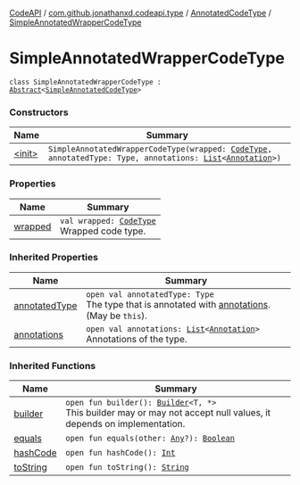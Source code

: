 [CodeAPI](../../../index.md) / [com.github.jonathanxd.codeapi.type](../../index.md) / [AnnotatedCodeType](../index.md) / [SimpleAnnotatedWrapperCodeType](.)

# SimpleAnnotatedWrapperCodeType

`class SimpleAnnotatedWrapperCodeType : `[`Abstract`](../-abstract/index.md)`<`[`SimpleAnnotatedCodeType`](../-simple-annotated-code-type/index.md)`>`

### Constructors

| Name | Summary |
|---|---|
| [&lt;init&gt;](-init-.md) | `SimpleAnnotatedWrapperCodeType(wrapped: `[`CodeType`](../../-code-type/index.md)`, annotatedType: Type, annotations: `[`List`](https://kotlinlang.org/api/latest/jvm/stdlib/kotlin.collections/-list/index.html)`<`[`Annotation`](../../../com.github.jonathanxd.codeapi.base/-annotation/index.md)`>)` |

### Properties

| Name | Summary |
|---|---|
| [wrapped](wrapped.md) | `val wrapped: `[`CodeType`](../../-code-type/index.md)<br>Wrapped code type. |

### Inherited Properties

| Name | Summary |
|---|---|
| [annotatedType](../-abstract/annotated-type.md) | `open val annotatedType: Type`<br>The type that is annotated with [annotations](../-abstract/annotations.md). (May be `this`). |
| [annotations](../-abstract/annotations.md) | `open val annotations: `[`List`](https://kotlinlang.org/api/latest/jvm/stdlib/kotlin.collections/-list/index.html)`<`[`Annotation`](../../../com.github.jonathanxd.codeapi.base/-annotation/index.md)`>`<br>Annotations of the type. |

### Inherited Functions

| Name | Summary |
|---|---|
| [builder](../-abstract/builder.md) | `open fun builder(): `[`Builder`](../-builder/index.md)`<T, *>`<br>This builder may or may not accept null values, it depends on implementation. |
| [equals](../-abstract/equals.md) | `open fun equals(other: `[`Any`](https://kotlinlang.org/api/latest/jvm/stdlib/kotlin/-any/index.html)`?): `[`Boolean`](https://kotlinlang.org/api/latest/jvm/stdlib/kotlin/-boolean/index.html) |
| [hashCode](../-abstract/hash-code.md) | `open fun hashCode(): `[`Int`](https://kotlinlang.org/api/latest/jvm/stdlib/kotlin/-int/index.html) |
| [toString](../-abstract/to-string.md) | `open fun toString(): `[`String`](https://kotlinlang.org/api/latest/jvm/stdlib/kotlin/-string/index.html) |
